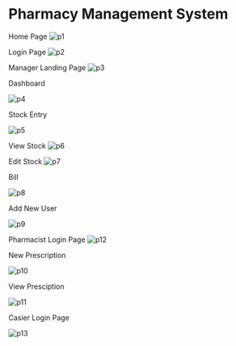 # Pharmacy Management System

Home Page
![p1](https://user-images.githubusercontent.com/58075494/123447873-f2ad1580-d5f7-11eb-9743-0e603a713b32.png)

Login Page
![p2](https://user-images.githubusercontent.com/58075494/123448027-1b350f80-d5f8-11eb-91e5-ebb0dcb03f3b.png)

Manager Landing Page
![p3](https://user-images.githubusercontent.com/58075494/123448061-25570e00-d5f8-11eb-8735-2e6247e7390d.png)

Dashboard

![p4](https://user-images.githubusercontent.com/58075494/123448104-2e47df80-d5f8-11eb-92ab-944a55bde0bc.png)

Stock Entry

![p5](https://user-images.githubusercontent.com/58075494/123448133-36078400-d5f8-11eb-8eaa-47be21cb9f16.png)

View Stock
![p6](https://user-images.githubusercontent.com/58075494/123448158-3d2e9200-d5f8-11eb-9b85-becb97365c35.png)

Edit Stock
![p7](https://user-images.githubusercontent.com/58075494/123448194-47509080-d5f8-11eb-8156-9caf38207245.png)

Bill

![p8](https://user-images.githubusercontent.com/58075494/123448249-55061600-d5f8-11eb-9f95-efd0b0872ade.png)

Add New User

![p9](https://user-images.githubusercontent.com/58075494/123448286-62230500-d5f8-11eb-96cc-e9ad76650e48.png)

Pharmacist Login Page
![p12](https://user-images.githubusercontent.com/58075494/123449026-eaa1a580-d5f8-11eb-8ee9-41d7b7e62bf0.png)


New Prescription

![p10](https://user-images.githubusercontent.com/58075494/123448403-7ebf3d00-d5f8-11eb-858a-e60f6cd12984.png)

View Presciption

![p11](https://user-images.githubusercontent.com/58075494/123448448-8c74c280-d5f8-11eb-9731-06a1008cb453.png)

Casier Login Page

![p13](https://user-images.githubusercontent.com/58075494/123449083-f8572b00-d5f8-11eb-88a7-e41d4c68c66b.png)


